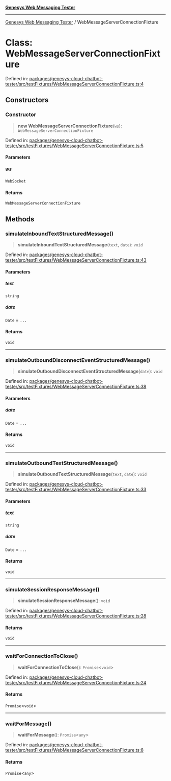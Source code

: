 [**Genesys Web Messaging Tester**](../README.md)

***

[Genesys Web Messaging Tester](../README.md) / WebMessageServerConnectionFixture

# Class: WebMessageServerConnectionFixture

Defined in: [packages/genesys-cloud-chatbot-tester/src/testFixtures/WebMessageServerConnectionFixture.ts:4](https://github.com/MakingChatbots/genesys-cloud-chatbot-tester-cli/blob/main/packages/genesys-cloud-chatbot-tester/src/testFixtures/WebMessageServerConnectionFixture.ts#L4)

## Constructors

### Constructor

> **new WebMessageServerConnectionFixture**(`ws`): `WebMessageServerConnectionFixture`

Defined in: [packages/genesys-cloud-chatbot-tester/src/testFixtures/WebMessageServerConnectionFixture.ts:5](https://github.com/MakingChatbots/genesys-cloud-chatbot-tester-cli/blob/main/packages/genesys-cloud-chatbot-tester/src/testFixtures/WebMessageServerConnectionFixture.ts#L5)

#### Parameters

##### ws

`WebSocket`

#### Returns

`WebMessageServerConnectionFixture`

## Methods

### simulateInboundTextStructuredMessage()

> **simulateInboundTextStructuredMessage**(`text`, `date`): `void`

Defined in: [packages/genesys-cloud-chatbot-tester/src/testFixtures/WebMessageServerConnectionFixture.ts:43](https://github.com/MakingChatbots/genesys-cloud-chatbot-tester-cli/blob/main/packages/genesys-cloud-chatbot-tester/src/testFixtures/WebMessageServerConnectionFixture.ts#L43)

#### Parameters

##### text

`string`

##### date

`Date` = `...`

#### Returns

`void`

***

### simulateOutboundDisconnectEventStructuredMessage()

> **simulateOutboundDisconnectEventStructuredMessage**(`date`): `void`

Defined in: [packages/genesys-cloud-chatbot-tester/src/testFixtures/WebMessageServerConnectionFixture.ts:38](https://github.com/MakingChatbots/genesys-cloud-chatbot-tester-cli/blob/main/packages/genesys-cloud-chatbot-tester/src/testFixtures/WebMessageServerConnectionFixture.ts#L38)

#### Parameters

##### date

`Date` = `...`

#### Returns

`void`

***

### simulateOutboundTextStructuredMessage()

> **simulateOutboundTextStructuredMessage**(`text`, `date`): `void`

Defined in: [packages/genesys-cloud-chatbot-tester/src/testFixtures/WebMessageServerConnectionFixture.ts:33](https://github.com/MakingChatbots/genesys-cloud-chatbot-tester-cli/blob/main/packages/genesys-cloud-chatbot-tester/src/testFixtures/WebMessageServerConnectionFixture.ts#L33)

#### Parameters

##### text

`string`

##### date

`Date` = `...`

#### Returns

`void`

***

### simulateSessionResponseMessage()

> **simulateSessionResponseMessage**(): `void`

Defined in: [packages/genesys-cloud-chatbot-tester/src/testFixtures/WebMessageServerConnectionFixture.ts:28](https://github.com/MakingChatbots/genesys-cloud-chatbot-tester-cli/blob/main/packages/genesys-cloud-chatbot-tester/src/testFixtures/WebMessageServerConnectionFixture.ts#L28)

#### Returns

`void`

***

### waitForConnectionToClose()

> **waitForConnectionToClose**(): `Promise`\<`void`\>

Defined in: [packages/genesys-cloud-chatbot-tester/src/testFixtures/WebMessageServerConnectionFixture.ts:24](https://github.com/MakingChatbots/genesys-cloud-chatbot-tester-cli/blob/main/packages/genesys-cloud-chatbot-tester/src/testFixtures/WebMessageServerConnectionFixture.ts#L24)

#### Returns

`Promise`\<`void`\>

***

### waitForMessage()

> **waitForMessage**(): `Promise`\<`any`\>

Defined in: [packages/genesys-cloud-chatbot-tester/src/testFixtures/WebMessageServerConnectionFixture.ts:8](https://github.com/MakingChatbots/genesys-cloud-chatbot-tester-cli/blob/main/packages/genesys-cloud-chatbot-tester/src/testFixtures/WebMessageServerConnectionFixture.ts#L8)

#### Returns

`Promise`\<`any`\>
